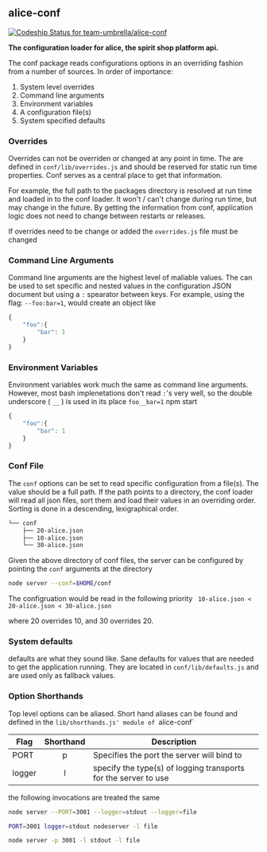 ## alice-conf

[ ![Codeship Status for team-umbrella/alice-conf](https://codeship.com/projects/f6902b80-bba6-0132-755b-02d724aeca6d/status?branch=master)](https://codeship.com/projects/72244)

**The configuration loader for alice, the spirit shop platform api.**

The conf package reads configurations options in an overriding fashion from a number of sources. In order of importance:

1. System level overrides
2. Command line arguments
3. Environment variables
4. A configuration file(s)
5. System specified defaults

### Overrides
Overrides can not be overriden or changed at any point in time. The are defined in `conf/lib/overrides.js` and should be reserved for static run time properties. Conf serves as a central place to get that information. 

For example, the full path to the packages directory is resolved at run time and loaded in to the conf loader. It won't / can't change during run time, but may change in the future. By getting the information from conf, application logic does not need to change between restarts or releases.

If overrides need to be change or added the `overrides.js` file must be changed

### Command Line Arguments
Command line arguments are the highest level of maliable values. The can be used to set specific and nested values in the configuration JSON document but using a `:` spearator between keys. For example, using the flag: `--foo:bar=1`, would create an object like

```js
{
	"foo":{
		"bar": 1
	}
}
```

### Environment Variables
Environment variables work much the same as command line arguments. However, most bash implenetations don't read `:`'s very well, so the double underscore ( `__` ) is used in its place `foo__bar=1` npm start

```js
{
	"foo":{
		"bar": 1
	}
}
```

### Conf File
The `conf` options can be set to read specific configuration from a file(s). The value should be a full path. If the path points to a directory, the conf loader will read all json files, sort them and load their values in an overriding order. Sorting is done in a descending, lexigraphical order.

```sh
└── conf
    ├── 20-alice.json
    ├── 10-alice.json
    └── 30-alice.json
```

Given the above directory of conf files, the server can be configured by pointing the `conf` arguments at the directory

```sh
node server --conf=$HOME/conf
```

The configruation would be read in the following priority
``` 10-alice.json < 20-alice.json < 30-alice.json```

where 20 overrides 10, and 30 overrides 20.

### System defaults
defaults are what they sound like. Sane defaults for values that are needed to get the application running. They are located in `conf/lib/defaults.js` and are used only as fallback values.

### Option Shorthands
Top level options can be aliased. Short hand aliases can be found and defined in the `lib/shorthands.js' module of `alice-conf`

Flag | Shorthand | Description 
-----|:---------:|------------
PORT | p | Specifies the port the server will bind to
logger | l | specify the type(s) of logging transports for the server to use

the following invocations are treated the same

```sh
node server --PORT=3001 --logger=stdout --logger=file
```
```sh
PORT=3001 logger=stdout nodeserver -l file
```
```sh
node server -p 3001 -l stdout -l file
```
